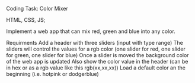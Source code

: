 Coding Task: Color Mixer

HTML, CSS, JS;

Implement a web app that can mix red, green and blue into any color.

Requirments
Add a header with three sliders (input with type range)
The sliders will control the values for a rgb color (one slider for red, one slider for green, one slider for blue)
Once a slider is moved the background color of the web app is updated
Also show the color value in the header (can be in hex or as a rgb value like this rgb(xx,xx,xx))
Load a default color an the beginning (i.e. hotpink or dodgerblue)
